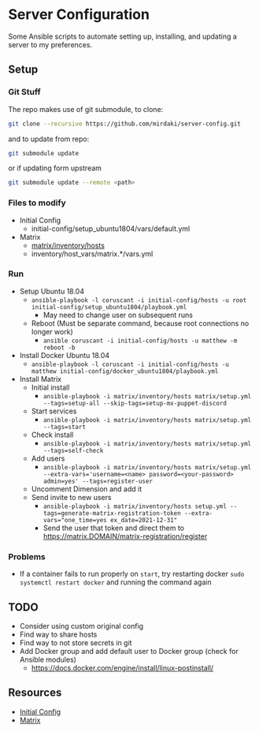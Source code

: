 # Server Configuration

Some Ansible scripts to automate setting up, installing, and updating a server to my preferences. 

## Setup

### Git Stuff

The repo makes use of git submodule, to clone:

```bash
git clone --recursive https://github.com/mirdaki/server-config.git
```

and to update from repo:

```bash
git submodule update
```

or if updating form upstream 

```bash
git submodule update --remote <path>
```

### Files to modify

- Initial Config
	- initial-config/setup_ubuntu1804/vars/default.yml
- Matrix
	- [matrix/inventory/hosts](./matrix/inventory/hosts)
	- inventory/host_vars/matrix.*/vars.yml
	<!-- - [inventory/host_vars/matrix.*/vars.yml](./inventory/host_vars/matrix.*/vars.yml) -->

### Run
 
- Setup Ubuntu 18.04
	- `ansible-playbook -l coruscant -i initial-config/hosts -u root initial-config/setup_ubuntu1804/playbook.yml`
		- May need to change user on subsequent runs
	- Reboot (Must be separate command, because root connections no longer work)
		- `ansible coruscant -i initial-config/hosts -u matthew -m reboot -b`
- Install Docker Ubuntu 18.04
	- `ansible-playbook -l coruscant -i initial-config/hosts -u matthew initial-config/docker_ubuntu1804/playbook.yml`
- Install Matrix
	- Initial install
		- `ansible-playbook -i matrix/inventory/hosts matrix/setup.yml --tags=setup-all --skip-tags=setup-mx-puppet-discord`
	- Start services
		- `ansible-playbook -i matrix/inventory/hosts matrix/setup.yml --tags=start`
	- Check install
		- `ansible-playbook -i matrix/inventory/hosts matrix/setup.yml --tags=self-check`
	- Add users
		- `ansible-playbook -i matrix/inventory/hosts matrix/setup.yml --extra-vars='username=<name> password=<your-password> admin=yes' --tags=register-user`
	- Uncomment Dimension and add it
	- Send invite to new users
		- `ansible-playbook -i matrix/inventory/hosts setup.yml --tags=generate-matrix-registration-token --extra-vars="one_time=yes ex_date=2021-12-31"`
		- Send the user that token and direct them to https://matrix.DOMAIN/matrix-registration/register

### Problems

- If a container fails to run properly on `start`, try restarting docker `sudo systemctl restart docker` and running the command again

## TODO

- Consider using custom original config
- Find way to share hosts
- Find way to not store secrets in git
- Add Docker group and add default user to Docker group (check for Ansible modules)
	- https://docs.docker.com/engine/install/linux-postinstall/

## Resources

- [Initial Config](https://github.com/do-community/ansible-playbooks)
- [Matrix](https://github.com/spantaleev/matrix-docker-ansible-deploy)
